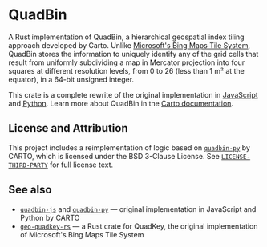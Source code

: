 # QuadBin

A Rust implementation of QuadBin, a hierarchical geospatial index tiling approach developed by Carto. Unlike [Microsoft's Bing Maps Tile System](https://docs.microsoft.com/en-us/bingmaps/articles/bing-maps-tile-system), QuadBin stores the information to uniquely identify any of the grid cells that result from uniformly subdividing a map in Mercator projection into four squares at different resolution levels, from 0 to 26 (less than 1 m² at the equator), in a 64-bit unsigned integer.

This crate is a complete rewrite of the original implementation in [JavaScript](https://github.com/CartoDB/quadbin-js) and [Python](https://github.com/CartoDB/quadbin-py). Learn more about QuadBin in the [Carto documentation](https://docs.carto.com/data-and-analysis/analytics-toolbox-for-snowflake/sql-reference/quadbin).
    
## License and Attribution
This project includes a reimplementation of logic based on [`quadbin-py`](https://github.com/CartoDB/quadbin-py) by CARTO, which is licensed under the BSD 3-Clause License.
See [`LICENSE-THIRD-PARTY`](LICENSE-THIRD-PARTY) for full license text.

## See also
* [`quadbin-js`](https://github.com/CartoDB/quadbin-js) and [`quadbin-py`](https://github.com/CartoDB/quadbin-py) — original implementation in JavaScript and Python by CARTO
* [`geo-quadkey-rs`](https://github.com/masaishi/geo-quadkey-rs) — a Rust crate for QuadKey, the original implementation of Microsoft's Bing Maps Tile System


